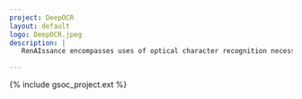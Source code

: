 ```yaml
---
project: DeepOCR
layout: default
logo: DeepOCR.jpeg
description: |
   RenAIssance encompasses uses of optical character recognition necessary to digitize text sources that have not yet been targeted by existing tools. Its purpose is to find ways to apply machine learning techniques to make OCR possible on a variety of materials that have never been digitized before.

---
```


{% include gsoc_project.ext %}
